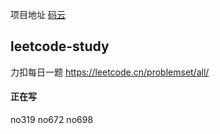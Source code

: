 项目地址
[码云](https://gitee.com/kiritokun/leetcode-study)

## leetcode-study
力扣每日一题
https://leetcode.cn/problemset/all/

#### 正在写
no319
no672
no698











